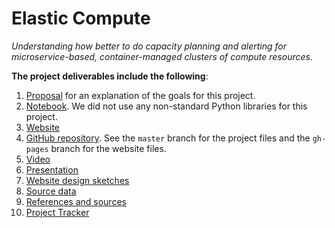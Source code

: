# Elastic Compute

_Understanding how better to do capacity planning and alerting for microservice-based, container-managed clusters of compute resources._

**The project deliverables include the following**:

1. [Proposal](https://github.com/harvard-team-pivot/elastic-compute/wiki/Project-Proposal) for an explanation of the goals for this project.
2. [Notebook](https://github.com/harvard-team-pivot/elastic-compute/blob/master/elasticCompute.ipynb).  We did not use any non-standard Python libraries for this project.
3. [Website](http://harvard-team-pivot.github.io/elastic-compute/)
4. [GitHub repository](https://github.com/harvard-team-pivot/elastic-compute).  See the `master` branch for the project files and the `gh-pages` branch for the website files.
5. [Video](https://www.youtube.com/watch?v=9Hat1SxM8jU)
6. [Presentation](https://github.com/harvard-team-pivot/elastic-compute/tree/master/presentation)
6. [Website design sketches](https://github.com/harvard-team-pivot/elastic-compute/raw/master/website-design/Elastic%20Compute%20-%20Web%20Design.pdf)
7. [Source data](https://github.com/harvard-team-pivot/elastic-compute/tree/master/data)
8. [References and sources](http://harvard-team-pivot.github.io/elastic-compute/references.html)
9. [Project Tracker](https://www.pivotaltracker.com/n/projects/1480380)

